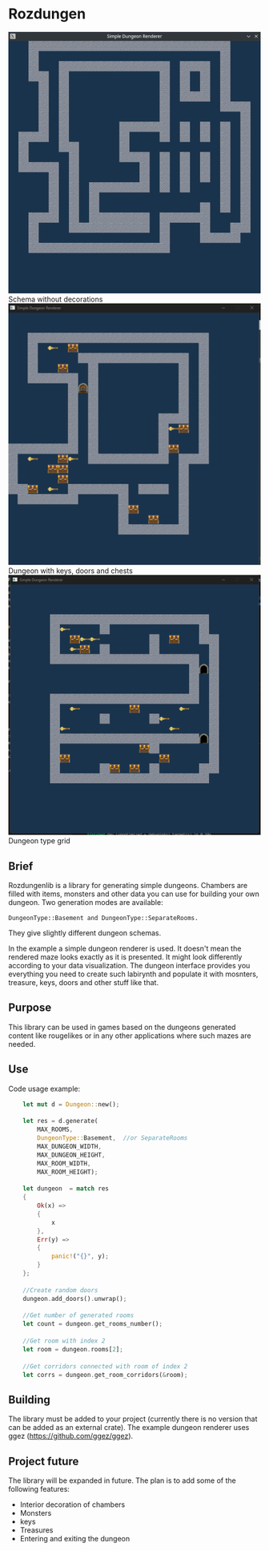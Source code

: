 # Rozdungen

![dungeon pic 1](https://github.com/rozensoftware/rozdungen/blob/master/dungeon.png)
Schema without decorations
![dungeon pic 2](https://github.com/rozensoftware/rozdungen/blob/master/dungeon2.png)
Dungeon with keys, doors and chests
![dungeon pic 3](https://github.com/rozensoftware/rozdungen/blob/master/dungeon3.png)
Dungeon type grid

## Brief

Rozdungenlib is a library for generating simple dungeons. Chambers are filled with items, monsters and other data you can use for building your own dungeon. Two generation modes are available: 

```
DungeonType::Basement and DungeonType::SeparateRooms.
``` 

They give slightly different dungeon schemas.

In the example a simple dungeon renderer is used. It doesn't mean the rendered maze looks exactly as it is presented. It might look differently according to your data visualization.
The dungeon interface provides you everything you need to create such labirynth and populate it with mosnters, treasure, keys, doors and other stuff like that.

## Purpose

This library can be used in games based on the dungeons generated content like rougelikes or in any other applications where such mazes are needed.

## Use

Code usage example:

```rust
    let mut d = Dungeon::new();
    
    let res = d.generate(
        MAX_ROOMS, 
        DungeonType::Basement,  //or SeparateRooms
        MAX_DUNGEON_WIDTH, 
        MAX_DUNGEON_HEIGHT, 
        MAX_ROOM_WIDTH, 
        MAX_ROOM_HEIGHT);

    let dungeon  = match res
    {
        Ok(x) =>
        {
            x
        },
        Err(y) =>
        {
            panic!("{}", y);
        }
    };

    //Create random doors
    dungeon.add_doors().unwrap();
    
    //Get number of generated rooms
    let count = dungeon.get_rooms_number();

    //Get room with index 2
    let room = dungeon.rooms[2];

    //Get corridors connected with room of index 2
    let corrs = dungeon.get_room_corridors(&room);
```

## Building

The library must be added to your project (currently there is no version that can be added as an external crate). The example dungeon renderer uses ggez (https://github.com/ggez/ggez).

## Project future

The library will be expanded in future. The plan is to add some of the following features:

- Interior decoration of chambers
- Monsters
- keys
- Treasures
- Entering and exiting the dungeon
